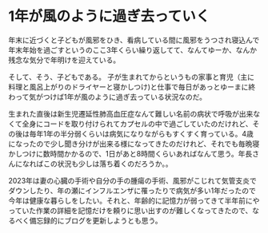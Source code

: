 # 1年が風のように過ぎ去っていく

年末に近づくと子どもが風邪をひき、看病している間に風邪をうつされ寝込んで年末年始を過ごすというのここ3年くらい繰り返してて、なんてゆーか、なんか残念な気分で年明けを迎えている。

そして、そう、子どもである。
子が生まれてからというもの家事と育児（主に料理と風呂上がりのドライヤーと寝かしつけ)と仕事で毎日があっとゆーまに終わって気がつけば1年が風のように過ぎ去っている状況なのだ。

生まれた直後は新生児遷延性肺高血圧症なんて難しい名前の病状で呼吸が出来なくて全身にコードを取り付けられてカプセルの中で過ごしていたのだけれど、その後は毎年1年の半分弱くらいは病気になりながらもすくすく育っている。4歳になったので少し聞き分けが出来る様になってきたのだけれど、それでも毎晩寝かしつけに数時間かかるので、1日があと8時間くらいあればなんて思う。年長さんになればこの状況も少しは落ち着くのだろうか。。

2023年は妻の心臓の手術や自分の手の腫瘍の手術、風邪がこじれて気管支炎でダウンしたり、年の瀬にインフルエンザに罹ったりで病気が多い1年だったので今年は健康な暮らしをしたい。それと、年齢的に記憶力が弱ってきて半年前にやっていた作業の詳細を記憶だけを頼りに思い出すのが難しくなってきたので、なるべく備忘録的にブログを更新しようとも思う。
